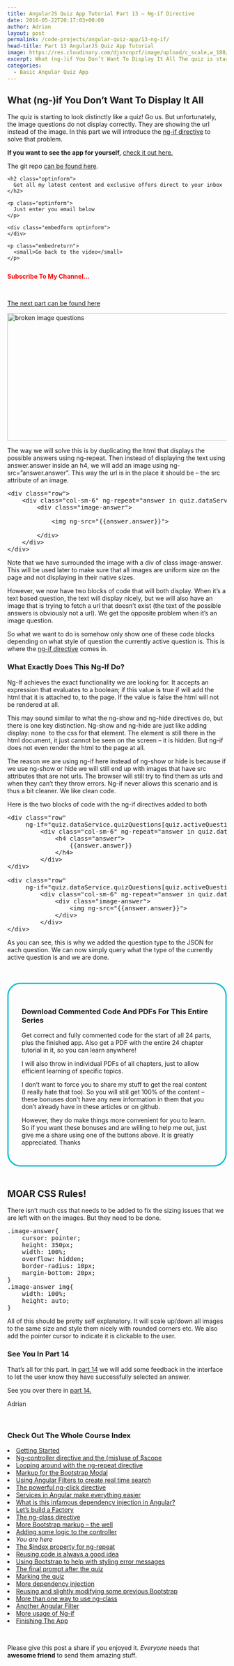 ```yaml
---
title: AngularJS Quiz App Tutorial Part 13 – Ng-if Directive
date: 2016-05-22T20:17:03+00:00
author: Adrian
layout: post
permalink: /code-projects/angular-quiz-app/13-ng-if/
head-title: Part 13 AngularJS Quiz App Tutorial
image: https://res.cloudinary.com/djxscnpzf/image/upload/c_scale,w_180/v1463932337/Angular-quiz-part-13_app4jm.jpg
excerpt: What (ng-)if You Don’t Want To Display It All The quiz is starting to look distinctly like a quiz! Go us. But unfortunately, the image questions do not display correctly. They are showing the url instead of the image. In …
categories:
  - Basic Angular Quiz App
---
```

## What (ng-)if You Don&#8217;t Want To Display It All

<span style="font-weight: 400;">The quiz is starting to look distinctly like a quiz! Go us. But unfortunately, the image questions do not display correctly. They are showing the url instead of the image. In this part we will introduce the <a href="https://docs.angularjs.org/api/ng/directive/ngIf" target="_blank">ng-if directive</a> to solve that problem.</span>

**If you want to see the app for yourself,** [check it out here.](/turtlefacts)

The git repo <a href="https://github.com/adiman9/HungryTurtleFactQuiz" target="_blank">can be found here</a>.

<div class="embedoverlay overlay" style="background: url(https://res.cloudinary.com/djxscnpzf/image/upload/c_scale,w_800/v1457631196/AngularJS-Turtle-Quiz-App-13_fro8eb.webp);">
  <div class="embedoverlaycont ">
    <div class="g-ytsubscribe" data-channelid="UC7Vxnf06GP6w42Lg3TQLXSw" data-layout="default" data-count="default" data-onytevent="onYtEvent">
    </div>
    
    <h2 class="optinform">
      Get all my latest content and exclusive offers direct to your inbox
    </h2>
    
    <p class="optinform">
      Just enter you email below
    </p>
    
    <div class="embedform optinform">
    </div>
    
    <p class="embedreturn">
      <small>Go back to the video</small>
    </p>
  </div>
</div>

<div class="embedcont"style="width: 100%; text-align: center;">
</div>

<div style="display: inline-block; padding-right: 20px; font-weight: bold; color: red; vertical-align: top; padding-top: 12px;">
  Subscribe To My Channel...
</div>

<div style="margin-top: 5px; display: inline-block">
  <div class="g-ytsubscribe" data-channelid="UC7Vxnf06GP6w42Lg3TQLXSw" data-layout="default" data-count="default" data-onytevent="onYtEvent">
  </div>
</div>

<div id="embedcode" style="display: none;">
</div>

&nbsp;

[The next part can be found here](https://hungryturtlecode.com/code-projects/angular-quiz-app/14-index-for-ng-repeat/)

<img class="aligncenter wp-image-917" src="https://res.cloudinary.com/djxscnpzf/image/upload/c_scale,w_800/v1464630277/broken_image_questions_tpsmfc.jpg" alt="broken image questions" width="800" height="293" />

The way we will solve this is by duplicating the html that displays the possible answers using ng-repeat. Then instead of displaying the text using answer.answer inside an h4, we will add an image using ng-src=”answer.answer”. This way the url is in the place it should be &#8211; the src attribute of an image.

<pre class="lang:xhtml decode:true" title="New row for image questions">&lt;div class="row"&gt;
    &lt;div class="col-sm-6" ng-repeat="answer in quiz.dataService.quizQuestions[quiz.activeQuestion].possibilities"&gt;
        &lt;div class="image-answer"&gt;

            &lt;img ng-src="{{answer.answer}}"&gt;

        &lt;/div&gt;
    &lt;/div&gt;
&lt;/div&gt;</pre>

<span style="font-weight: 400;">Note that we have surrounded the image with a div of class image-answer. This will be used later to make sure that all images are uniform size on the page and not displaying in their native sizes.</span>

However, we now have two blocks of code that will both display. When it’s a text based question, the text will display nicely, but we will also have an image that is trying to fetch a url that doesn’t exist (the text of the possible answers is obviously not a url). We get the opposite problem when it’s an image question.

<span style="font-weight: 400;">So what we want to do is somehow only show one of these code blocks depending on what style of question the currently active question is. This is where the <a href="https://docs.angularjs.org/api/ng/directive/ngIf" target="_blank">ng-if directive</a> comes in.</span>

### What Exactly Does This Ng-If Do?

<span style="font-weight: 400;">Ng-If achieves the exact functionality we are looking for. It accepts an expression that evaluates to a boolean; if this value is true if will add the html that it is attached to, to the page. If the value is false the html will not be rendered at all. </span>

This may sound similar to what the ng-show and ng-hide directives do, but there is one key distinction. Ng-show and ng-hide are just like adding <span class="lang:default decode:true crayon-inline ">display: none</span>  to the css for that element. The element is still there in the html document, it just cannot be seen on the screen &#8211; it is hidden. But ng-if does not even render the html to the page at all.

<span style="font-weight: 400;">The reason we are using ng-if here instead of ng-show or hide is because if we use ng-show or hide we will still end up with images that have src attributes that are not urls. The browser will still try to find them as urls and when they can’t they throw errors. Ng-if never allows this scenario and is thus a bit cleaner. We like clean code.</span>

<span style="font-weight: 400;">Here is the two blocks of code with the ng-if directives added to both</span>

<pre class="lang:xhtml decode:true" title="Using ng-if">&lt;div class="row"
     ng-if="quiz.dataService.quizQuestions[quiz.activeQuestion].type === 'text'"&gt;
         &lt;div class="col-sm-6" ng-repeat="answer in quiz.dataService.quizQuestions[quiz.activeQuestion].possibilities"&gt;
             &lt;h4 class="answer"&gt;
                 {{answer.answer}}
             &lt;/h4&gt;
         &lt;/div&gt;
&lt;/div&gt;
		                    
&lt;div class="row"
     ng-if="quiz.dataService.quizQuestions[quiz.activeQuestion].type === 'image'"&gt;
         &lt;div class="col-sm-6" ng-repeat="answer in quiz.dataService.quizQuestions[quiz.activeQuestion].possibilities"&gt;
             &lt;div class="image-answer"&gt;
                 &lt;img ng-src="{{answer.answer}}"&gt;
             &lt;/div&gt;
         &lt;/div&gt;
&lt;/div&gt;</pre>

<span style="font-weight: 400;">As you can see, this is why we added the question type to the JSON for each question. We can now simply query what the type of the currently active question is and we are done.</span>

<div id="angularsociallockerbox" style="margin: 50px 0; border-radius: 30px; border: 3px solid #00BCD4; padding: 30px;">
  <h3>
    Download Commented Code And PDFs For This Entire Series
  </h3>
  
  <p>
    Get correct and fully commented code for the start of all 24 parts, plus the finished app. Also get a PDF with the entire 24 chapter tutorial in it, so you can learn anywhere!
  </p>
  
  <p>
    I will also throw in individual PDFs of all chapters, just to allow efficient learning of specific topics.
  </p>
  
  <div class="onp-locker-call" style="display: none;" data-lock-id="onpLock261498">
  </div>
  
  <p>
    I don&#8217;t want to force you to share my stuff to get the real content (I really hate that too). So you will still get 100% of the content &#8211; these bonuses don&#8217;t have any new information in them that you don&#8217;t already have in these articles or on github.
  </p>
  
  <p>
    However, they do make things more convenient for you to learn. So if you want these bonuses and are willing to help me out, just give me a share using one of the buttons above. It is greatly appreciated. Thanks
  </p>
</div>

## MOAR CSS Rules!

<span style="font-weight: 400;">There isn’t much css that needs to be added to fix the sizing issues that we are left with on the images. But they need to be done.</span>

<pre class="lang:css decode:true " title="Moar css">.image-answer{
    cursor: pointer;
    height: 350px;
    width: 100%;
    overflow: hidden;
    border-radius: 10px;
    margin-bottom: 20px;
}
.image-answer img{
    width: 100%;
    height: auto;
}</pre>

<span style="font-weight: 400;">All of this should be pretty self explanatory. It will scale up/down all images to the same size and style them nicely with rounded corners etc. We also add the pointer cursor to indicate it is clickable to the user.</span>

### See You In Part 14

<span style="font-weight: 400;">That’s all for this part. In <a href="https://hungryturtlecode.com/code-projects/angular-quiz-app/14-index-for-ng-repeat/">part 14</a> we will add some feedback in the interface to let the user know they have successfully selected an answer.</span>

See you over there in [part 14.](https://hungryturtlecode.com/code-projects/angular-quiz-app/14-index-for-ng-repeat/)

<span style="font-weight: 400;">Adrian</span>

&nbsp;

### Check Out The Whole Course Index

<li style="font-weight: 400;">
  <a href="https://hungryturtlecode.com/code-projects/1-build-angular-quiz-app-scratch/">Getting Started</a>
</li>
<li style="font-weight: 400;">
  <a href="https://hungryturtlecode.com/code-projects/angular-quiz-app/2-ng-controller-scope/">Ng-controller directive and the (mis)use of $scope</a>
</li>
<li style="font-weight: 400;">
  <a href="https://hungryturtlecode.com/code-projects/angular-quiz-app/3-ng-repeat-directive/">Looping around with the ng-repeat directive</a>
</li>
<li style="font-weight: 400;">
  <a href="https://hungryturtlecode.com/code-projects/angular-quiz-app/4-bootstrap-modal/">Markup for the Bootstrap Modal</a>
</li>
<li style="font-weight: 400;">
  <a href="https://hungryturtlecode.com/code-projects/angular-quiz-app/5-angular-filters/">Using Angular Filters to create real time search</a>
</li>
<li style="font-weight: 400;">
  <a href="https://hungryturtlecode.com/code-projects/angular-quiz-app/6-ng-click-directive/">The powerful ng-click directive</a>
</li>
<li style="font-weight: 400;">
  <a href="https://hungryturtlecode.com/code-projects/angular-quiz-app/7-angular-services/">Services in Angular make everything easier</a>
</li>
<li style="font-weight: 400;">
  <a href="https://hungryturtlecode.com/code-projects/angular-quiz-app/8-dependency-injection/">What is this infamous dependency injection in Angular?</a>
</li>
<li style="font-weight: 400;">
  <a href="https://hungryturtlecode.com/code-projects/angular-quiz-app/9-angular-factories/">Let&#8217;s build a Factory</a>
</li>
<li style="font-weight: 400;">
  <a href="https://hungryturtlecode.com/code-projects/angular-quiz-app/10-ng-class/">The ng-class directive</a>
</li>
<li style="font-weight: 400;">
  <a href="https://hungryturtlecode.com/code-projects/angular-quiz-app/11-bootstrap-well/">More Bootstrap markup &#8211; the well</a>
</li>
<li style="font-weight: 400;">
  <a href="https://hungryturtlecode.com/code-projects/angular-quiz-app/12-controller-logic/">Adding some logic to the controller</a>
</li>
<li style="font-weight: 400;">
  <em>You are here</em>
</li>
<li style="font-weight: 400;">
  <a href="https://hungryturtlecode.com/code-projects/angular-quiz-app/14-index-for-ng-repeat/">The $index property for ng-repeat</a>
</li>
<li style="font-weight: 400;">
  <a href="https://hungryturtlecode.com/code-projects/angular-quiz-app/15-reusing-code/">Reusing code is always a good idea</a>
</li>
<li style="font-weight: 400;">
  <a href="https://hungryturtlecode.com/code-projects/angular-quiz-app/16-bootstrap-alerts/">Using Bootstrap to help with styling error messages</a>
</li>
<li style="font-weight: 400;">
  <a href="https://hungryturtlecode.com/code-projects/angular-quiz-app/17-final-prompt/">The final prompt after the quiz</a>
</li>
<li style="font-weight: 400;">
  <a href="https://hungryturtlecode.com/code-projects/angular-quiz-app/18-marking-the-quiz/">Marking the quiz</a>
</li>
<li style="font-weight: 400;">
  <a href="https://hungryturtlecode.com/code-projects/angular-quiz-app/19-angular-dependency-injection/">More dependency injection</a>
</li>
<li style="font-weight: 400;">
  <a href="https://hungryturtlecode.com/code-projects/angular-quiz-app/20-familiar-bootstrap/">Reusing and slightly modifying some previous Bootstrap</a>
</li>
<li style="font-weight: 400;">
  <a href="https://hungryturtlecode.com/code-projects/angular-quiz-app/21-function-with-ng-class/">More than one way to use ng-class</a>
</li>
<li style="font-weight: 400;">
  <a href="https://hungryturtlecode.com/code-projects/angular-quiz-app/22-angular-number-filter/">Another Angular Filter</a>
</li>
<li style="font-weight: 400;">
  <a href="https://hungryturtlecode.com/code-projects/angular-quiz-app/23-angular-ng-if/">More usage of Ng-if</a>
</li>
<li style="font-weight: 400;">
  <a href="https://hungryturtlecode.com/code-projects/angular-quiz-app/24-finished-angular-project/">Finishing The App</a>
</li>

&nbsp;

Please give this post a share if you enjoyed it. _Everyone_ needs that **awesome friend** to send them amazing stuff.
